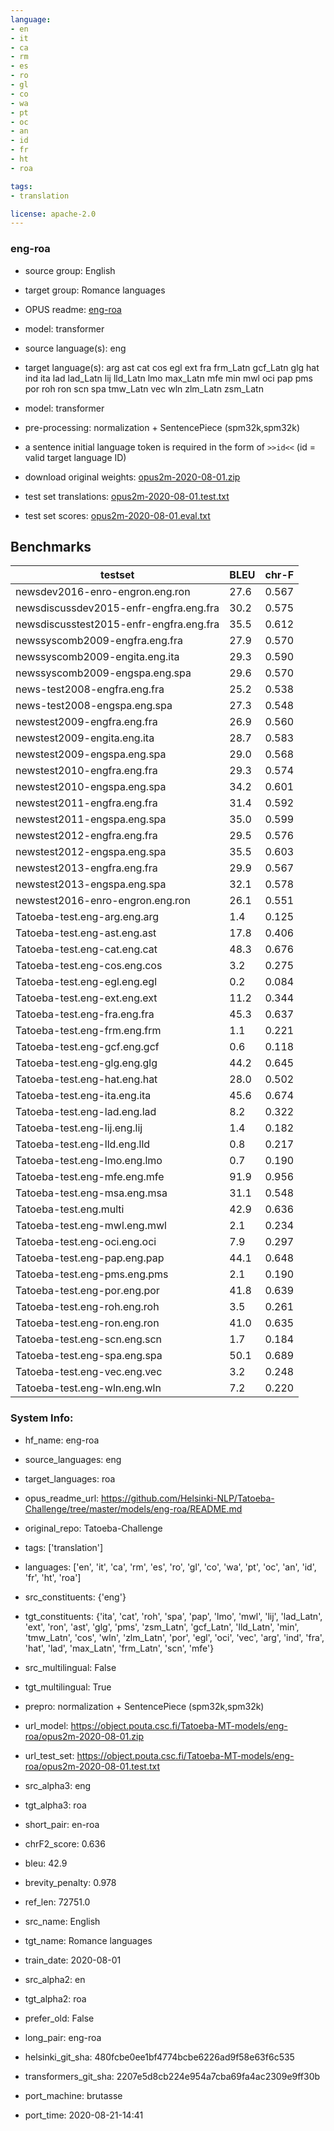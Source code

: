 ```yaml
---
language: 
- en
- it
- ca
- rm
- es
- ro
- gl
- co
- wa
- pt
- oc
- an
- id
- fr
- ht
- roa

tags:
- translation

license: apache-2.0
---
```


### eng-roa

* source group: English 
* target group: Romance languages 
*  OPUS readme: [eng-roa](https://github.com/Helsinki-NLP/Tatoeba-Challenge/tree/master/models/eng-roa/README.md)

*  model: transformer
* source language(s): eng
* target language(s): arg ast cat cos egl ext fra frm_Latn gcf_Latn glg hat ind ita lad lad_Latn lij lld_Latn lmo max_Latn mfe min mwl oci pap pms por roh ron scn spa tmw_Latn vec wln zlm_Latn zsm_Latn
* model: transformer
* pre-processing: normalization + SentencePiece (spm32k,spm32k)
* a sentence initial language token is required in the form of `>>id<<` (id = valid target language ID)
* download original weights: [opus2m-2020-08-01.zip](https://object.pouta.csc.fi/Tatoeba-MT-models/eng-roa/opus2m-2020-08-01.zip)
* test set translations: [opus2m-2020-08-01.test.txt](https://object.pouta.csc.fi/Tatoeba-MT-models/eng-roa/opus2m-2020-08-01.test.txt)
* test set scores: [opus2m-2020-08-01.eval.txt](https://object.pouta.csc.fi/Tatoeba-MT-models/eng-roa/opus2m-2020-08-01.eval.txt)

## Benchmarks

| testset               | BLEU  | chr-F |
|-----------------------|-------|-------|
| newsdev2016-enro-engron.eng.ron 	| 27.6 	| 0.567 |
| newsdiscussdev2015-enfr-engfra.eng.fra 	| 30.2 	| 0.575 |
| newsdiscusstest2015-enfr-engfra.eng.fra 	| 35.5 	| 0.612 |
| newssyscomb2009-engfra.eng.fra 	| 27.9 	| 0.570 |
| newssyscomb2009-engita.eng.ita 	| 29.3 	| 0.590 |
| newssyscomb2009-engspa.eng.spa 	| 29.6 	| 0.570 |
| news-test2008-engfra.eng.fra 	| 25.2 	| 0.538 |
| news-test2008-engspa.eng.spa 	| 27.3 	| 0.548 |
| newstest2009-engfra.eng.fra 	| 26.9 	| 0.560 |
| newstest2009-engita.eng.ita 	| 28.7 	| 0.583 |
| newstest2009-engspa.eng.spa 	| 29.0 	| 0.568 |
| newstest2010-engfra.eng.fra 	| 29.3 	| 0.574 |
| newstest2010-engspa.eng.spa 	| 34.2 	| 0.601 |
| newstest2011-engfra.eng.fra 	| 31.4 	| 0.592 |
| newstest2011-engspa.eng.spa 	| 35.0 	| 0.599 |
| newstest2012-engfra.eng.fra 	| 29.5 	| 0.576 |
| newstest2012-engspa.eng.spa 	| 35.5 	| 0.603 |
| newstest2013-engfra.eng.fra 	| 29.9 	| 0.567 |
| newstest2013-engspa.eng.spa 	| 32.1 	| 0.578 |
| newstest2016-enro-engron.eng.ron 	| 26.1 	| 0.551 |
| Tatoeba-test.eng-arg.eng.arg 	| 1.4 	| 0.125 |
| Tatoeba-test.eng-ast.eng.ast 	| 17.8 	| 0.406 |
| Tatoeba-test.eng-cat.eng.cat 	| 48.3 	| 0.676 |
| Tatoeba-test.eng-cos.eng.cos 	| 3.2 	| 0.275 |
| Tatoeba-test.eng-egl.eng.egl 	| 0.2 	| 0.084 |
| Tatoeba-test.eng-ext.eng.ext 	| 11.2 	| 0.344 |
| Tatoeba-test.eng-fra.eng.fra 	| 45.3 	| 0.637 |
| Tatoeba-test.eng-frm.eng.frm 	| 1.1 	| 0.221 |
| Tatoeba-test.eng-gcf.eng.gcf 	| 0.6 	| 0.118 |
| Tatoeba-test.eng-glg.eng.glg 	| 44.2 	| 0.645 |
| Tatoeba-test.eng-hat.eng.hat 	| 28.0 	| 0.502 |
| Tatoeba-test.eng-ita.eng.ita 	| 45.6 	| 0.674 |
| Tatoeba-test.eng-lad.eng.lad 	| 8.2 	| 0.322 |
| Tatoeba-test.eng-lij.eng.lij 	| 1.4 	| 0.182 |
| Tatoeba-test.eng-lld.eng.lld 	| 0.8 	| 0.217 |
| Tatoeba-test.eng-lmo.eng.lmo 	| 0.7 	| 0.190 |
| Tatoeba-test.eng-mfe.eng.mfe 	| 91.9 	| 0.956 |
| Tatoeba-test.eng-msa.eng.msa 	| 31.1 	| 0.548 |
| Tatoeba-test.eng.multi 	| 42.9 	| 0.636 |
| Tatoeba-test.eng-mwl.eng.mwl 	| 2.1 	| 0.234 |
| Tatoeba-test.eng-oci.eng.oci 	| 7.9 	| 0.297 |
| Tatoeba-test.eng-pap.eng.pap 	| 44.1 	| 0.648 |
| Tatoeba-test.eng-pms.eng.pms 	| 2.1 	| 0.190 |
| Tatoeba-test.eng-por.eng.por 	| 41.8 	| 0.639 |
| Tatoeba-test.eng-roh.eng.roh 	| 3.5 	| 0.261 |
| Tatoeba-test.eng-ron.eng.ron 	| 41.0 	| 0.635 |
| Tatoeba-test.eng-scn.eng.scn 	| 1.7 	| 0.184 |
| Tatoeba-test.eng-spa.eng.spa 	| 50.1 	| 0.689 |
| Tatoeba-test.eng-vec.eng.vec 	| 3.2 	| 0.248 |
| Tatoeba-test.eng-wln.eng.wln 	| 7.2 	| 0.220 |


### System Info: 
- hf_name: eng-roa

- source_languages: eng

- target_languages: roa

- opus_readme_url: https://github.com/Helsinki-NLP/Tatoeba-Challenge/tree/master/models/eng-roa/README.md

- original_repo: Tatoeba-Challenge

- tags: ['translation']

- languages: ['en', 'it', 'ca', 'rm', 'es', 'ro', 'gl', 'co', 'wa', 'pt', 'oc', 'an', 'id', 'fr', 'ht', 'roa']

- src_constituents: {'eng'}

- tgt_constituents: {'ita', 'cat', 'roh', 'spa', 'pap', 'lmo', 'mwl', 'lij', 'lad_Latn', 'ext', 'ron', 'ast', 'glg', 'pms', 'zsm_Latn', 'gcf_Latn', 'lld_Latn', 'min', 'tmw_Latn', 'cos', 'wln', 'zlm_Latn', 'por', 'egl', 'oci', 'vec', 'arg', 'ind', 'fra', 'hat', 'lad', 'max_Latn', 'frm_Latn', 'scn', 'mfe'}

- src_multilingual: False

- tgt_multilingual: True

- prepro:  normalization + SentencePiece (spm32k,spm32k)

- url_model: https://object.pouta.csc.fi/Tatoeba-MT-models/eng-roa/opus2m-2020-08-01.zip

- url_test_set: https://object.pouta.csc.fi/Tatoeba-MT-models/eng-roa/opus2m-2020-08-01.test.txt

- src_alpha3: eng

- tgt_alpha3: roa

- short_pair: en-roa

- chrF2_score: 0.636

- bleu: 42.9

- brevity_penalty: 0.978

- ref_len: 72751.0

- src_name: English

- tgt_name: Romance languages

- train_date: 2020-08-01

- src_alpha2: en

- tgt_alpha2: roa

- prefer_old: False

- long_pair: eng-roa

- helsinki_git_sha: 480fcbe0ee1bf4774bcbe6226ad9f58e63f6c535

- transformers_git_sha: 2207e5d8cb224e954a7cba69fa4ac2309e9ff30b

- port_machine: brutasse

- port_time: 2020-08-21-14:41